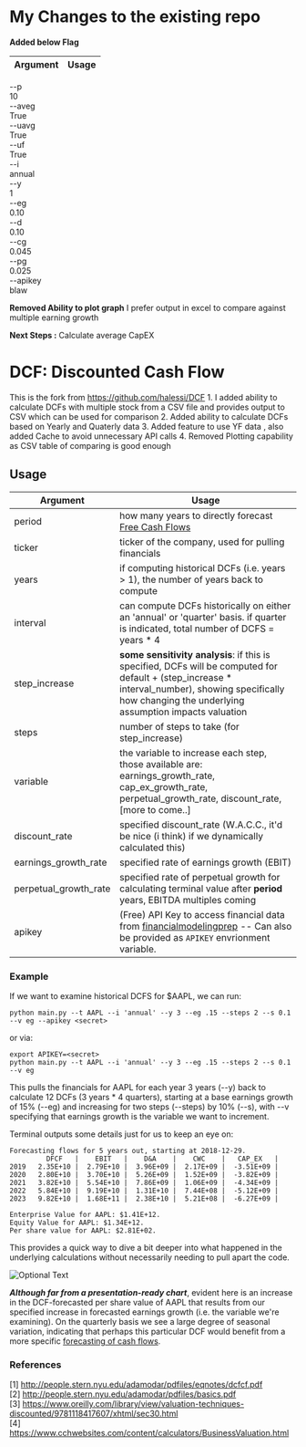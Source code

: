 # My Changes to the existing repo

  **Added below Flag**

 Argument              | Usage          
----------------------- | ------------------
--p\
10\
--aveg\
True\
--uavg\
True\
--uf\
True\
--i\
annual\
--y\
1\
--eg\
0.10\
--d\
0.10\
--cg\
0.045\
--pg\
0.025\
--apikey\
blaw


  **Removed Ability to plot graph**
     I prefer output in excel to compare against multiple earning growth


**Next Steps :**
  Calculate average CapEX
  
  
    



# DCF: Discounted Cash Flow

  This is the fork from https://github.com/halessi/DCF
    1. I added ability to calculate DCFs with multiple stock from a CSV file and provides output to CSV
      which can be used for comparison
    2. Added ability to calculate DCFs based on Yearly and Quaterly data
    3. Added feature to use YF data , also added Cache to avoid unnecessary API calls
    4. Removed Plotting capability as CSV table of comparing is good enough



## Usage
  Argument              | Usage          
----------------------- | ------------------
period                  | how many years to directly forecast [Free Cash Flows](https://financeformulas.net/Free-Cash-Flow-to-Firm.html)
ticker                  | ticker of the company, used for pulling financials
years                   | if computing historical DCFs (i.e. years > 1), the number of years back to compute
interval                | can compute DCFs historically on either an 'annual' or 'quarter' basis. if quarter is indicated, total number of DCFS = years * 4
step_increase           | __some sensitivity analysis__: if this is specified, DCFs will be computed for default + (step_increase * interval_number), showing specifically how changing the underlying assumption impacts valuation
steps                   | number of steps to take (for step_increase)
variable                | the variable to increase each step, those available are: earnings_growth_rate, cap_ex_growth_rate, perpetual_growth_rate, discount_rate, [more to come..]
discount_rate           | specified discount_rate (W.A.C.C., it'd be nice (i think) if we dynamically calculated this)
earnings_growth_rate    | specified rate of earnings growth (EBIT)
perpetual_growth_rate   | specified rate of perpetual growth for calculating terminal value after __period__ years, EBITDA multiples coming
apikey                  | (Free) API Key to access financial data from [financialmodelingprep](https://financialmodelingprep.com/) -- Can also be provided as `APIKEY` envrionment variable.

### Example

If we want to examine historical DCFS for $AAPL, we can run:

```python main.py --t AAPL --i 'annual' --y 3 --eg .15 --steps 2 --s 0.1 --v eg --apikey <secret>```

or via:
```
export APIKEY=<secret>
python main.py --t AAPL --i 'annual' --y 3 --eg .15 --steps 2 --s 0.1 --v eg
```


This pulls the financials for AAPL for each year 3 years (--y) back to calculate 12 DCFs (3 years * 4 quarters), starting at a base earnings growth of 15% (--eg) and increasing for two steps (--steps) by 10% (--s), with --v specifying that earnings growth is the variable we want to increment. 

Terminal outputs some details just for us to keep an eye on:

```
Forecasting flows for 5 years out, starting at 2018-12-29. 
         DFCF   |    EBIT   |    D&A    |    CWC    |   CAP_EX   | 
2019   2.35E+10 |  2.79E+10 |  3.96E+09 |  2.17E+09 |  -3.51E+09 | 
2020   2.80E+10 |  3.70E+10 |  5.26E+09 |  1.52E+09 |  -3.82E+09 | 
2021   3.82E+10 |  5.54E+10 |  7.86E+09 |  1.06E+09 |  -4.34E+09 | 
2022   5.84E+10 |  9.19E+10 |  1.31E+10 |  7.44E+08 |  -5.12E+09 | 
2023   9.82E+10 |  1.68E+11 |  2.38E+10 |  5.21E+08 |  -6.27E+09 | 

Enterprise Value for AAPL: $1.41E+12. 
Equity Value for AAPL: $1.34E+12. 
Per share value for AAPL: $2.81E+02.
```
This provides a quick way to dive a bit deeper into what happened in the underlying calculations without necessarily needing to pull apart the code. 

![Optional Text](../master/imgs/AAPL_eg_long.png)

***Although far from a presentation-ready chart***, evident here is an increase in the DCF-forecasted per share value of AAPL that results from our specified increase in forecasted earnings growth (i.e. the variable we're examining). On the quarterly basis we see a large degree of seasonal variation, indicating that perhaps this particular DCF would benefit from a more specific [forecasting of cash flows](https://www.ersj.eu/repec/ers/papers/11_2_p2.pdf). 

### References

[1] http://people.stern.nyu.edu/adamodar/pdfiles/eqnotes/dcfcf.pdf                                                      
[2] http://people.stern.nyu.edu/adamodar/pdfiles/basics.pdf                                                     
[3] https://www.oreilly.com/library/view/valuation-techniques-discounted/9781118417607/xhtml/sec30.html                     
[4] https://www.cchwebsites.com/content/calculators/BusinessValuation.html
